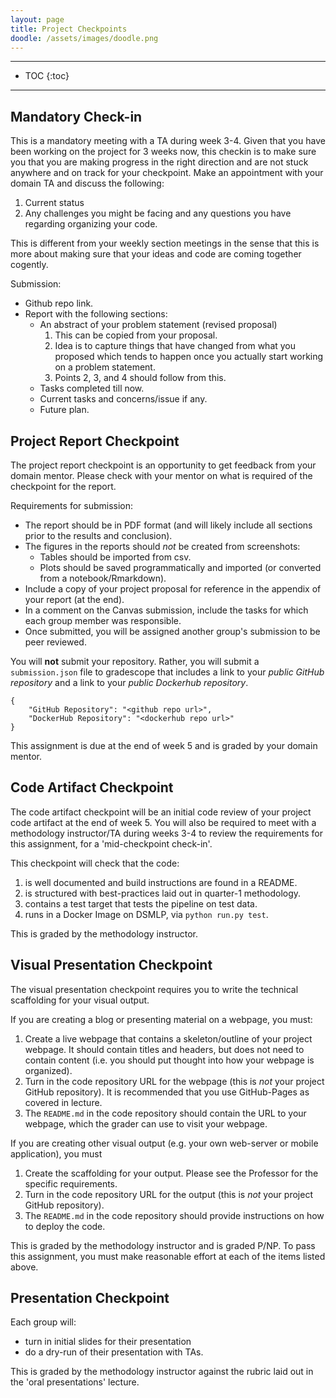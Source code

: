 ```yaml
---
layout: page
title: Project Checkpoints
doodle: /assets/images/doodle.png
---
```


---
* TOC
{:toc}

---

## Mandatory Check-in
This is a mandatory meeting with a TA during week 3-4. Given that you have been working on the project for 3 weeks now, this checkin is to make sure you that you are making progress in the right direction and are not stuck anywhere and on track for your checkpoint. Make an appointment with your domain TA and discuss the following:
1. Current status
2. Any challenges you might be facing and any questions you have regarding organizing your code.

This is different from your weekly section meetings in the sense that this is more about making sure that your ideas and code are coming together cogently.

Submission:
* Github repo link.
* Report with the following sections:
   * An abstract of your problem statement (revised proposal)
     1. This can be copied from your proposal.
     2. Idea is to capture things that have changed from what you proposed which tends to happen once you actually start working on a problem statement.
     3. Points 2, 3, and 4 should follow from this.
  * Tasks completed till now.
  * Current tasks and concerns/issue if any.
  * Future plan.


## Project Report Checkpoint

The project report checkpoint is an opportunity to get feedback from
your domain mentor. Please check with your mentor on what is required
of the checkpoint for the report.

Requirements for submission:
* The report should be in PDF format (and will likely include all
  sections prior to the results and conclusion).
* The figures in the reports should *not* be created from screenshots:
  - Tables should be imported from csv.
  - Plots should be saved programmatically and imported (or converted
    from a notebook/Rmarkdown).
* Include a copy of your project proposal for reference in the
  appendix of your report (at the end).
* In a comment on the Canvas submission, include the tasks for which
  each group member was responsible.
* Once submitted, you will be assigned another group's submission to
  be peer reviewed.

You will **not** submit your repository. Rather, you will submit a
`submission.json` file to gradescope that includes a link to your
*public GitHub repository* and a link to your *public Dockerhub
repository*.

```
{
    "GitHub Repository": "<github repo url>",
    "DockerHub Repository": "<dockerhub repo url>"
}
```

This assignment is due at the end of week 5 and is graded by your
domain mentor.

## Code Artifact Checkpoint

The code artifact checkpoint will be an initial code review of your
project code artifact at the end of week 5. You will also be required
to meet with a methodology instructor/TA during weeks 3-4 to review
the requirements for this assignment, for a 'mid-checkpoint check-in'.

This checkpoint will check that the code:
1. is well documented and build instructions are found in a
   README.
2. is structured with best-practices laid out in quarter-1
   methodology.
3. contains a test target that tests the pipeline on test data.
4. runs in a Docker Image on DSMLP, via `python run.py test`.

This is graded by the methodology instructor.

## Visual Presentation Checkpoint

The visual presentation checkpoint requires you to write the technical
scaffolding for your visual output.

If you are creating a blog or presenting material on a webpage, you
must:
1. Create a live webpage that contains a skeleton/outline of your
   project webpage. It should contain titles and headers, but does not
   need to contain content (i.e. you should put thought into how your
   webpage is organized).
1. Turn in the code repository URL for the webpage (this is *not* your
   project GitHub repository). It is recommended that you use
   GitHub-Pages as covered in lecture.
1. The `README.md` in the code repository should contain the URL to
   your webpage, which the grader can use to visit your webpage.

If you are creating other visual output (e.g. your own web-server or
mobile application), you must
1. Create the scaffolding for your output. Please see the Professor
   for the specific requirements.
1. Turn in the code repository URL for the output (this is *not* your
   project GitHub repository).
1. The `README.md` in the code repository should provide instructions
   on how to deploy the code.

This is graded by the methodology instructor and is graded P/NP. To
pass this assignment, you must make reasonable effort at each of the
items listed above.


## Presentation Checkpoint

Each group will:
* turn in initial slides for their presentation
* do a dry-run of their presentation with TAs.

This is graded by the methodology instructor against the rubric laid
out in the 'oral presentations' lecture.

